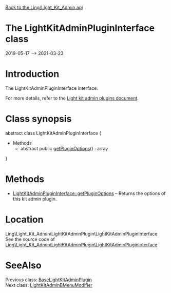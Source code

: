 [Back to the Ling/Light_Kit_Admin api](https://github.com/lingtalfi/Light_Kit_Admin/blob/master/doc/api/Ling/Light_Kit_Admin.md)



The LightKitAdminPluginInterface class
================
2019-05-17 --> 2021-03-23






Introduction
============

The LightKitAdminPluginInterface interface.

For more details, refer to the [Light kit admin plugins document](https://github.com/lingtalfi/Light_Kit_Admin/blob/master/doc/pages/lka-plugins.md).



Class synopsis
==============


abstract class <span class="pl-k">LightKitAdminPluginInterface</span>  {

- Methods
    - abstract public [getPluginOptions](https://github.com/lingtalfi/Light_Kit_Admin/blob/master/doc/api/Ling/Light_Kit_Admin/LightKitAdminPlugin/LightKitAdminPluginInterface/getPluginOptions.md)() : array

}






Methods
==============

- [LightKitAdminPluginInterface::getPluginOptions](https://github.com/lingtalfi/Light_Kit_Admin/blob/master/doc/api/Ling/Light_Kit_Admin/LightKitAdminPlugin/LightKitAdminPluginInterface/getPluginOptions.md) &ndash; Returns the options of this kit admin plugin.





Location
=============
Ling\Light_Kit_Admin\LightKitAdminPlugin\LightKitAdminPluginInterface<br>
See the source code of [Ling\Light_Kit_Admin\LightKitAdminPlugin\LightKitAdminPluginInterface](https://github.com/lingtalfi/Light_Kit_Admin/blob/master/LightKitAdminPlugin/LightKitAdminPluginInterface.php)



SeeAlso
==============
Previous class: [BaseLightKitAdminPlugin](https://github.com/lingtalfi/Light_Kit_Admin/blob/master/doc/api/Ling/Light_Kit_Admin/LightKitAdminPlugin/BaseLightKitAdminPlugin.md)<br>Next class: [LightKitAdminBMenuModifier](https://github.com/lingtalfi/Light_Kit_Admin/blob/master/doc/api/Ling/Light_Kit_Admin/Light_BMenu/MenuModifier/LightKitAdminBMenuModifier.md)<br>
